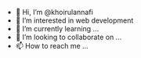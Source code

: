 - 👋 Hi, I’m @khoirulannafi
- 👀 I’m interested in web development
- 🌱 I’m currently learning ...
- 💞️ I’m looking to collaborate on ...
- 📫 How to reach me ...

<!---
khoirulannafi/khoirulannafi is a ✨ special ✨ repository because its `README.md` (this file) appears on your GitHub profile.
You can click the Preview link to take a look at your changes.
--->
